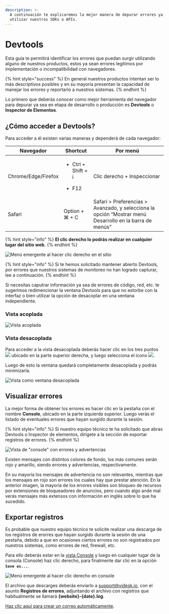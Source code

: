 ```yaml
---
description: >-
  A continuación te explicaremos la mejor manera de depurar errores ya sean al
  utilizar nuestros SDKs o APIs.
---
```


# Devtools

Esta guía te permitirá identificar los errores que puedan surgir utilizando alguno de nuestros productos, estos ya sean errores legítimos por implementación o incompatibilidad con navegadores.

{% hint style="success" %}
En general nuestros productos intentan ser lo más descriptivos posibles y en su mayoría presentan la capacidad de manejar los errores y reportarlo a nuestros sistemas.
{% endhint %}

Lo primero que deberás conocer como mejor herramienta del navegador para depurar ya sea en etapa de desarrollo o producción es **Devtools** o **Inspector de Elementos**.



## ¿Cómo acceder a Devtools?

Para acceder a él existen varias maneras y dependerá de cada navegador:

| Navegador           | Shortcut                                                | Por menú                                                                                                |
| ------------------- | ------------------------------------------------------- | ------------------------------------------------------------------------------------------------------- |
| Chrome/Edge/Firefox | <ul><li>Ctrl + Shift + i</li></ul><ul><li>F12</li></ul> | Clic derecho + Inspeccionar                                                                             |
| Safari              | Option + ⌘ + C                                          | Safari > Preferencias > Avanzado, y selecciona la opción “Mostrar menú Desarrollo en la barra de menús” |

{% hint style="info" %}
**El clic derecho lo podrás realizar en cualquier lugar del sitio web.**
{% endhint %}

![Menú emergente al hacer clic derecho en el sitio](<../.gitbook/assets/image (87).png>)

{% hint style="info" %}
Si te hemos solicitado mantener abierto Devtools, por errores que nuestros sistemas de monitoreo no han logrado capturar, lee a continuación.
{% endhint %}

Si necesitas caputrar información ya sea de errores de código, red, etc. te sugerimos redimencionar la ventana Devtools para que no estorbe con la interfaz o bien utilizar la opción de desacoplar en una ventana independiente.

### Vista acoplada

![Vista acoplada](<../.gitbook/assets/image (10).png>)

### Vista desacoplada

Para acceder a la vista desacoplada deberás hacer clic en los tres puntos ![](<../.gitbook/assets/image (73).png>) ubicado en la parte superior derecha, y luego selecciona el ícono ![](<../.gitbook/assets/image (14).png>).

Luego de esto la ventana quedará completamente desacoplada y podrás minimizarla.

![Vista como ventana desacoplada](<../.gitbook/assets/image (79).png>)

## Visualizar errores

La mejor forma de obtener los errores es hacer clic en la pestaña con el nombre **Console**, ubicado en la parte izquierda superior. Luego verás el listado de eventuales errores que hayan surgido durante la sesión.

{% hint style="info" %}
Si nuestro equipo técnico te ha solicitado que abras Devtools o Inspector de elementos, dirígete a la sección de exportar registros de errores.
{% endhint %}

![Vista de "console" con errores y advertencias](<../.gitbook/assets/image (48).png>)

Existen mensajes con distintos colores de fondo, los más comunes serán rojo y amarillo, siendo errores y advertencias, respectivamente.

En su mayoría los mensajes de advertencia no son relevantes, mientras que los mensajes en rojo son errores los cuales hay que prestar atención. En la anterior imagen, la mayoría de los errores visibles son bloqueo de recursos por extensiones de bloqueadores de anuncios, pero cuando algo ande mal verás mensajes más extensos con información en inglés sobre lo que ha sucedido.

## Exportar registros

Es probable que nuestro equipo técnico te solicite realizar una descarga de los registros de erorres que hayan surgido durante la sesión de una pestaña, debido a que en ocasiones ciertos errores no son registrados por nuestros sistemas, como errores de red, firewall, etc.

Para ello deberás estar en la [vista Console](devtools.md#visualizar-errores) y luego en cualquier lugar de la consola (Console) haz clic derecho, para finalmente dar clic en la opción **`Save as...`**.

![Menú emergente al hacer clic derecho en console](<../.gitbook/assets/image (22).png>)

El archivo que descarges deberás enviarlo a [support@videsk.io](mailto:support@videsk.io), con el asunto **Registros de errores**, adjuntando el archivo con registros que habitualmente se llamará **{website}-{date}.log**.

[Haz clic aquí para crear un correo automáticamente](mailto:support@videsk.io?subject=Registros%20de%20errores\&body=Empresa:%20XXXXX,%20Usuario:%20XXXX).
